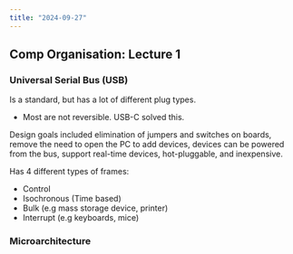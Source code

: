 ```yaml
---
title: "2024-09-27"
---
```

## Comp Organisation: Lecture 1

### Universal Serial Bus (USB)
Is a standard, but has a lot of different plug types.
- Most are not reversible. USB-C solved this.

Design goals included elimination of jumpers and switches on boards, remove the need to open the PC to add devices, devices can be powered from the bus, support real-time devices, hot-pluggable, and inexpensive.

Has 4 different types of frames:
- Control
- Isochronous (Time based)
- Bulk (e.g mass storage device, printer)
- Interrupt (e.g keyboards, mice)


### Microarchitecture
